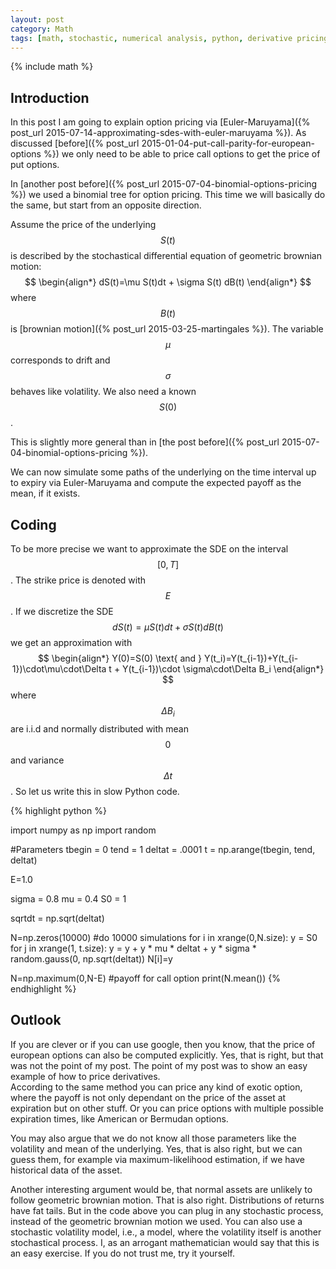 ```yaml
---
layout: post
category: Math
tags: [math, stochastic, numerical analysis, python, derivative pricing]
---
```

{% include math %}

## Introduction
In this post I am going to explain option pricing via
[Euler-Maruyama]({% post_url 2015-07-14-approximating-sdes-with-euler-maruyama %}).
As discussed [before]({% post_url 2015-01-04-put-call-parity-for-european-options %})
we only need to be able to price call options to get the price of put
options.

In [another post before]({% post_url 2015-07-04-binomial-options-pricing %})
we used a binomial tree for option pricing. This time we will
basically do the same, but start from an opposite direction.

Assume the price of the underlying $$S(t)$$ is described by the
stochastical differential equation of geometric brownian motion:
$$
\begin{align*}
dS(t)=\mu S(t)dt + \sigma S(t) dB(t)
\end{align*}
$$
where $$B(t)$$ is
[brownian motion]({% post_url 2015-03-25-martingales %}).
The variable $$\mu$$ corresponds to drift and $$\sigma$$ behaves like
volatility.
We also need a known $$S(0)$$.

This is slightly more general than in
[the post before]({% post_url 2015-07-04-binomial-options-pricing %}).

We can now simulate some paths of the underlying on the time interval
up to expiry via Euler-Maruyama and compute the expected payoff as the
mean, if it exists.

## Coding
To be more precise we want to approximate the SDE on the interval
$$[0,T]$$. The strike price is denoted with $$E$$.
If we discretize the SDE $$dS(t)=\mu S(t)dt + \sigma S(t) dB(t)$$ we
get an approximation with
$$
\begin{align*}
Y(0)=S(0) \text{ and }
Y(t_i)=Y(t_{i-1})+Y(t_{i-1})\cdot\mu\cdot\Delta t + Y(t_{i-1})\cdot \sigma\cdot\Delta B_i
\end{align*}
$$
where $$\Delta B_i$$ are i.i.d and normally distributed with mean
$$0$$ and variance $$\Delta t$$.
So let us write this in slow Python code.

{% highlight python %}

import numpy as np
import random
 
#Parameters
tbegin = 0
tend = 1
deltat = .0001
t = np.arange(tbegin, tend, deltat)

E=1.0

sigma = 0.8
mu = 0.4
S0 = 1

sqrtdt = np.sqrt(deltat)


N=np.zeros(10000) #do 10000 simulations
for i in xrange(0,N.size):
  y = S0
  for j in xrange(1, t.size):
      y = y + y * mu * deltat + y * sigma * random.gauss(0, np.sqrt(deltat))
  N[i]=y

N=np.maximum(0,N-E) #payoff for call option
print(N.mean())
{% endhighlight %}

## Outlook
If you are clever or if you can use google, then you know, that the
price of european options can also be computed explicitly. Yes, that
is right, but that was not the point of my post. The point of my post
was to show an easy example of how to price derivatives.  
According to the same method you can price any kind of exotic option,
where the payoff is not only dependant on the price of the asset at
expiration but on other stuff. Or you can price options with multiple
possible expiration times, like American or Bermudan options.

You may also argue that we do not know all those parameters like the
volatility and mean of the underlying. Yes, that is also right, but we
can guess them, for example via maximum-likelihood estimation, if we
have historical data of the asset.

Another interesting argument would be, that normal assets are unlikely
to follow geometric brownian motion. That is also right.
Distributions of returns have fat tails. But in the code above you can
plug in any stochastic process, instead of the geometric brownian
motion we used. You can also use a stochastic volatility model, i.e.,
a model, where the volatility itself is another stochastical process.
I, as an arrogant mathematician would say that this is an easy
exercise. If you do not trust me, try it yourself.
